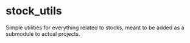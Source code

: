 # stock_utils
Simple utilities for everything related to stocks, meant to be added as a submodule to actual projects.
